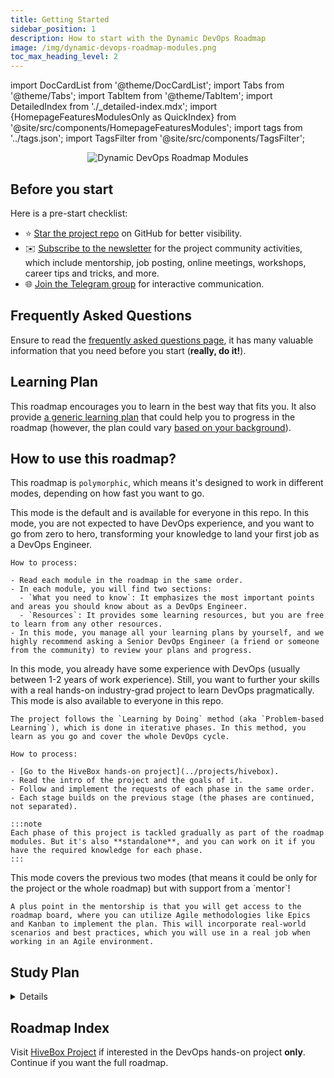 ```yaml
---
title: Getting Started
sidebar_position: 1
description: How to start with the Dynamic DevOps Roadmap
image: /img/dynamic-devops-roadmap-modules.png
toc_max_heading_level: 2
---
```


import DocCardList from '@theme/DocCardList';
import Tabs from '@theme/Tabs';
import TabItem from '@theme/TabItem';
import DetailedIndex from './_detailed-index.mdx';
import {HomepageFeaturesModulesOnly as QuickIndex} from '@site/src/components/HomepageFeaturesModules';
import tags from '../tags.json';
import TagsFilter from '@site/src/components/TagsFilter';

<p align="center">
  <img class="page-cover-image" title="Dynamic DevOps Roadmap Modules" alt="Dynamic DevOps Roadmap Modules" border="0" src="/img/dynamic-devops-roadmap-modules.png" />
</p>

<TagsFilter tags={tags} />

<div class="tag-section">

## Before you start

Here is a pre-start checklist:

- ⭐ <a target="_blank" href="https://github.com/DevOpsHiveHQ/dynamic-devops-roadmap">Star the project repo</a> on GitHub for better visibility.
- ✉️ <a target="_blank" href="https://newsletter.devopsroadmap.io/subscribe">Subscribe to the newsletter</a> for the project community activities, which include mentorship, job posting, online meetings, workshops, career tips and tricks, and more.
- 🌐 <a target="_blank" href="https://t.me/DevOpsHive/985">Join the Telegram group</a> for interactive communication.

</div>

<div class="tag-section devops">

## Frequently Asked Questions

Ensure to read the [frequently asked questions page](../faq/), it has many valuable information that you need before you start (**really, do it!**).

## Learning Plan

This roadmap encourages you to learn in the best way that fits you. It also provide [a generic learning plan](../learning-plan) that could help you to progress in the roadmap (however, the plan could vary [based on your background](../faq#who-is-the-target-audience-for-this-roadmap)).

## How to use this roadmap?

This roadmap is `polymorphic`, which means it's designed to work in different modes, depending on how fast you want to go.

<Tabs>
  <TabItem value="self-paced-roadmap" label="Self-Paced Roadmap" default>
    This mode is the default and is available for everyone in this repo. In this mode, you are not expected to have DevOps experience, and you want to go from zero to hero, transforming your knowledge to land your first job as a DevOps Engineer.

    How to process:

    - Read each module in the roadmap in the same order.
    - In each module, you will find two sections:
      - `What you need to know`: It emphasizes the most important points and areas you should know about as a DevOps Engineer.
      - `Resources`: It provides some learning resources, but you are free to learn from any other resources.
    - In this mode, you manage all your learning plans by yourself, and we highly recommend asking a Senior DevOps Engineer (a friend or someone from the community) to review your plans and progress.
  </TabItem>

  <TabItem value="hands-on-project" label="Hands-on Project">
    In this mode, you already have some experience with DevOps (usually between 1-2 years of work experience). Still, you want to further your skills with a real hands-on industry-grad project to learn DevOps pragmatically. This mode is also available to everyone in this repo.

    The project follows the `Learning by Doing` method (aka `Problem-based Learning`), which is done in iterative phases. In this method, you learn as you go and cover the whole DevOps cycle.

    How to process:

    - [Go to the HiveBox hands-on project](../projects/hivebox).
    - Read the intro of the project and the goals of it.
    - Follow and implement the requests of each phase in the same order.
    - Each stage builds on the previous stage (the phases are continued, not separated).

    :::note
    Each phase of this project is tackled gradually as part of the roadmap modules. But it's also **standalone**, and you can work on it if you have the required knowledge for each phase.
    :::
  </TabItem>

  <TabItem value="mentorship-program" label="Mentorship Program">
    This mode covers the previous two modes (that means it could be only for the project or the whole roadmap) but with support from a `mentor`!

    A plus point in the mentorship is that you will get access to the roadmap board, where you can utilize Agile methodologies like Epics and Kanban to implement the plan. This will incorporate real-world scenarios and best practices, which you will use in a real job when working in an Agile environment.
  </TabItem>
</Tabs>


</div>

<div class="tag-section devops">

## Study Plan

<details>
  To be added.
</details>

</div>

<div class="tag-section devops">

## Roadmap Index

Visit [HiveBox Project](../projects/hivebox/) if interested in the DevOps hands-on project **only**. Continue if you want the full roadmap.


<style>
{`
  /* Reduce padding */
  #timeline-content {
    padding-left: 1rem;
  }
`}
</style>

<Tabs queryString="index">
  <TabItem value="quick" label="Quick Index" default>
    <div class="getting-started">
      <QuickIndex />
    </div>
  </TabItem>
  <TabItem value="detailed" label="Detailed Index">
    <DetailedIndex />
  </TabItem>
</Tabs>
</div>